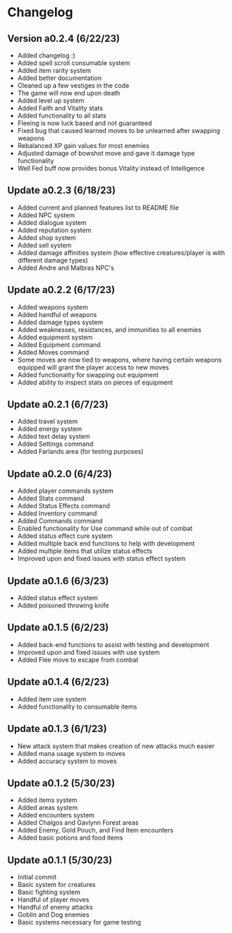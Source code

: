 # Changelog

## Version a0.2.4 (6/22/23)
- Added changelog :)
- Added spell scroll consumable system
- Added item rarity system
- Added better documentation
- Cleaned up a few vestiges in the code
- The game will now end upon death
- Added level up system
- Added Faith and Vitality stats
- Added functionality to all stats
- Fleeing is now luck based and not guaranteed
- Fixed bug that caused learned moves to be unlearned after swapping weapons
- Rebalanced XP gain values for most enemies
- Adjusted damage of bowshot move and gave it damage type functionality
- Well Fed buff now provides bonus Vitality instead of Intelligence

## Update a0.2.3 (6/18/23)
- Added current and planned features list to README file
- Added NPC system
- Added dialogue system
- Added reputation system
- Added shop system
- Added sell system
- Added damage affinities system (how effective creatures/player is with different damage types)
- Added Andre and Malbras NPC's

## Update a0.2.2 (6/17/23)
- Added weapons system
- Added handful of weapons
- Added damage types system
- Added weaknesses, resistances, and immunities to all enemies
- Added equipment system
- Added Equipment command
- Added Moves command
- Some moves are now tied to weapons, where having certain weapons equipped will grant the player access to new moves
- Added functionality for swapping out equipment
- Added ability to inspect stats on pieces of equipment

## Update a0.2.1 (6/7/23)
- Added travel system
- Added energy system
- Added text delay system
- Added Settings command
- Added Farlands area (for testing purposes)

## Update a0.2.0 (6/4/23)
- Added player commands system
- Added Stats command
- Added Status Effects command
- Added Inventory command
- Added Commands command
- Enabled functionality for Use command while out of combat
- Added status effect cure system
- Added multiple back end functions to help with development
- Added multiple items that utilize status effects
- Improved upon and fixed issues with status effect system

## Update a0.1.6 (6/3/23)
- Added status effect system
- Added poisoned throwing knife

## Update a0.1.5 (6/2/23)
- Added back-end functions to assist with testing and development
- Improved upon and fixed issues with use system
- Added Flee move to escape from combat

## Update a0.1.4 (6/2/23)
- Added item use system
- Added functionality to consumable items

## Update a0.1.3 (6/1/23)
- New attack system that makes creation of new attacks much easier
- Added mana usage system to moves
- Added accuracy system to moves

## Update a0.1.2 (5/30/23)
- Added items system
- Added areas system
- Added encounters system
- Added Chalgos and Gavlynn Forest areas
- Added Enemy, Gold Pouch, and Find Item encounters
- Added basic potions and food items

## Update a0.1.1 (5/30/23)
- Initial commit
- Basic system for creatures
- Basic fighting system
- Handful of player moves
- Handful of enemy attacks
- Goblin and Dog enemies
- Basic systems necessary for game testing